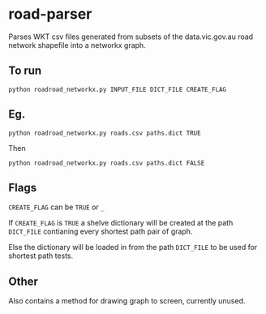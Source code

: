 # road-parser
Parses WKT csv files generated from subsets of the data.vic.gov.au road network shapefile into a networkx graph.


## To run 

```python roadroad_networkx.py INPUT_FILE DICT_FILE CREATE_FLAG``` 

## Eg.  

```python roadroad_networkx.py roads.csv paths.dict TRUE```

Then 

```python roadroad_networkx.py roads.csv paths.dict FALSE```

## Flags

```CREATE_FLAG``` can be ```TRUE``` or ```_```

If ```CREATE_FLAG``` is  ```TRUE``` a shelve dictionary will be created at the path ```DICT_FILE``` contianing every shortest path pair of graph.

Else the dictionary will be loaded in from the path ```DICT_FILE``` to be used for shortest path tests.

## Other

Also contains a method for drawing graph to screen, currently unused. 
